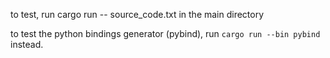 to test, run cargo run -- source_code.txt in the main directory

to test the python bindings generator (pybind), run `cargo run --bin pybind` instead.